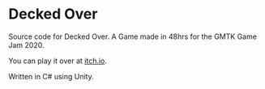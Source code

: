 # Decked Over

Source code for Decked Over. A Game made in 48hrs for the GMTK Game Jam 2020.

You can play it over at [itch.io](https://haustgeirr.itch.io/decked-over).

Written in C# using Unity.